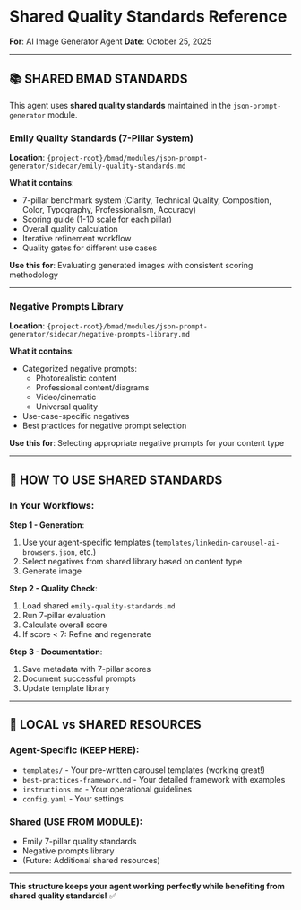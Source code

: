 # Shared Quality Standards Reference

**For**: AI Image Generator Agent
**Date**: October 25, 2025

---

## 📚 SHARED BMAD STANDARDS

This agent uses **shared quality standards** maintained in the `json-prompt-generator` module.

### Emily Quality Standards (7-Pillar System)

**Location**: `{project-root}/bmad/modules/json-prompt-generator/sidecar/emily-quality-standards.md`

**What it contains**:

- 7-pillar benchmark system (Clarity, Technical Quality, Composition, Color, Typography, Professionalism, Accuracy)
- Scoring guide (1-10 scale for each pillar)
- Overall quality calculation
- Iterative refinement workflow
- Quality gates for different use cases

**Use this for**: Evaluating generated images with consistent scoring methodology

---

### Negative Prompts Library

**Location**: `{project-root}/bmad/modules/json-prompt-generator/sidecar/negative-prompts-library.md`

**What it contains**:

- Categorized negative prompts:
  - Photorealistic content
  - Professional content/diagrams
  - Video/cinematic
  - Universal quality
- Use-case-specific negatives
- Best practices for negative prompt selection

**Use this for**: Selecting appropriate negative prompts for your content type

---

## 🔄 HOW TO USE SHARED STANDARDS

### In Your Workflows:

**Step 1 - Generation**:

1. Use your agent-specific templates (`templates/linkedin-carousel-ai-browsers.json`, etc.)
2. Select negatives from shared library based on content type
3. Generate image

**Step 2 - Quality Check**:

1. Load shared `emily-quality-standards.md`
2. Run 7-pillar evaluation
3. Calculate overall score
4. If score < 7: Refine and regenerate

**Step 3 - Documentation**:

1. Save metadata with 7-pillar scores
2. Document successful prompts
3. Update template library

---

## 📁 LOCAL vs SHARED RESOURCES

### Agent-Specific (KEEP HERE):

- `templates/` - Your pre-written carousel templates (working great!)
- `best-practices-framework.md` - Your detailed framework with examples
- `instructions.md` - Your operational guidelines
- `config.yaml` - Your settings

### Shared (USE FROM MODULE):

- Emily 7-pillar quality standards
- Negative prompts library
- (Future: Additional shared resources)

---

**This structure keeps your agent working perfectly while benefiting from shared quality standards!** ✅
